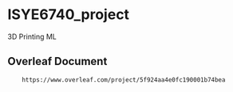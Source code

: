 # ISYE6740_project
 3D Printing ML

## Overleaf Document 
        https://www.overleaf.com/project/5f924aa4e0fc190001b74bea 
